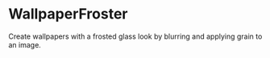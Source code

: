 # WallpaperFroster
Create wallpapers with a frosted glass look by blurring and applying grain to an image.

